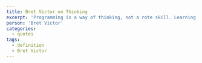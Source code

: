 ```yaml
---
title: Bret Victor on Thinking
excerpt: 'Programming is a way of thinking, not a rote skill. Learning about "for" loops is not learning to program, any more than learning about pencils is learning to draw.'
person: 'Bret Victor'
categories:
  - quotes
tags:
  - definition
  - Bret Victor
---
```

